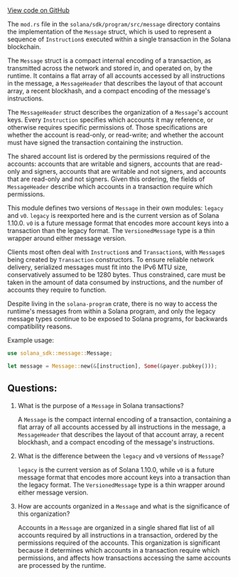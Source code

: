 
[View code on GitHub](https://github.com/solana-labs/solana/blob/master/sdk/program/src/message/mod.rs)

The `mod.rs` file in the `solana/sdk/program/src/message` directory contains the implementation of the `Message` struct, which is used to represent a sequence of `Instruction`s executed within a single transaction in the Solana blockchain. 

The `Message` struct is a compact internal encoding of a transaction, as transmitted across the network and stored in, and operated on, by the runtime. It contains a flat array of all accounts accessed by all instructions in the message, a `MessageHeader` that describes the layout of that account array, a recent blockhash, and a compact encoding of the message's instructions. 

The `MessageHeader` struct describes the organization of a `Message`'s account keys. Every `Instruction` specifies which accounts it may reference, or otherwise requires specific permissions of. Those specifications are whether the account is read-only, or read-write; and whether the account must have signed the transaction containing the instruction. 

The shared account list is ordered by the permissions required of the accounts: accounts that are writable and signers, accounts that are read-only and signers, accounts that are writable and not signers, and accounts that are read-only and not signers. Given this ordering, the fields of `MessageHeader` describe which accounts in a transaction require which permissions. 

This module defines two versions of `Message` in their own modules: `legacy` and `v0`. `legacy` is reexported here and is the current version as of Solana 1.10.0. `v0` is a future message format that encodes more account keys into a transaction than the legacy format. The `VersionedMessage` type is a thin wrapper around either message version. 

Clients most often deal with `Instruction`s and `Transaction`s, with `Message`s being created by `Transaction` constructors. To ensure reliable network delivery, serialized messages must fit into the IPv6 MTU size, conservatively assumed to be 1280 bytes. Thus constrained, care must be taken in the amount of data consumed by instructions, and the number of accounts they require to function. 

Despite living in the `solana-program` crate, there is no way to access the runtime's messages from within a Solana program, and only the legacy message types continue to be exposed to Solana programs, for backwards compatibility reasons. 

Example usage:

```rust
use solana_sdk::message::Message;

let message = Message::new(&[instruction], Some(&payer.pubkey()));
```
## Questions: 
 1. What is the purpose of a `Message` in Solana transactions?
    
    A `Message` is the compact internal encoding of a transaction, containing a flat array of all accounts accessed by all instructions in the message, a `MessageHeader` that describes the layout of that account array, a recent blockhash, and a compact encoding of the message's instructions.

2. What is the difference between the `legacy` and `v0` versions of `Message`?
    
    `legacy` is the current version as of Solana 1.10.0, while `v0` is a future message format that encodes more account keys into a transaction than the legacy format. The `VersionedMessage` type is a thin wrapper around either message version.

3. How are accounts organized in a `Message` and what is the significance of this organization?
    
    Accounts in a `Message` are organized in a single shared flat list of all accounts required by all instructions in a transaction, ordered by the permissions required of the accounts. This organization is significant because it determines which accounts in a transaction require which permissions, and affects how transactions accessing the same accounts are processed by the runtime.